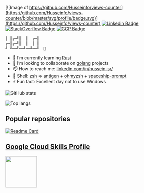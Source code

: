 [![Image of https://github.com/Husseinfo/views-counter](https://github.com/Husseinfo/views-counter/blob/master/svg/profile/badge.svg)](https://github.com/Husseinfo/views-counter)
[![Linkedin Badge](https://img.shields.io/badge/-ＬＩＮＫＥＤＩＮ-blue?style=flat-square&logo=Linkedin&logoColor=white)](https://www.linkedin.com/in/hussein-sr/)
[![StackOverflow Badge](https://img.shields.io/badge/-StackOverflow-393939?style=flat-square&logo=StackOverflow&logoColor=orange)](https://stackoverflow.com/users/4311839/husseinfo)
[![GCP Badge](https://img.shields.io/badge/-Google%20Cloud-ddd?style=flat-square&logo=googlecloud&logoColor=red)](https://www.cloudskillsboost.google/public_profiles/3306b2ec-3b64-4b05-9980-2c5aef8829be)



```
║ ║╔═╝║  ║  ╔═║  
╔═║╔═╝║  ║  ║ ║  
╝ ╝══╝══╝══╝══╝  👋
```

- 🌱 I’m currently learning [Rust](https://github.com/rust-lang/rust)
- 👯 I’m looking to collaborate on [golang](https://github.com/golang/go/) projects
- 📫 How to reach me: [linkedin.com/in/hussein-sr/](https://www.linkedin.com/in/hussein-sr/)
- 🐚 Shell: [zsh](https://github.com/zsh-users/zsh) => [antigen](https://github.com/zsh-users/antigen) + [ohmyzsh](https://github.com/ohmyzsh/ohmyzsh) + [spaceship-prompt](https://github.com/spaceship-prompt/spaceship-prompt)
- ⚡ Fun fact: Excellent day not to use Windows


![GitHub stats](https://github-readme-stats.vercel.app/api?username=husseinfo&show_icons=true&theme=aura_dark)

![Top langs](https://github-readme-stats.vercel.app/api/top-langs/?username=husseinfo&show_icons=true&theme=aura_dark&hide=css,html,javascript,less,objective-c,ruby,starlark)

## Popular repositories

[![Readme Card](https://github-readme-stats.vercel.app/api/pin/?username=husseinfo&repo=tracker&theme=aura_dark&show_owner=true)](https://github.com/husseinfo/tracker)

## [Google Cloud Skills Profile](https://www.cloudskillsboost.google/public_profiles/3306b2ec-3b64-4b05-9980-2c5aef8829be)

<a href="https://www.cloudskillsboost.google/public_profiles/3306b2ec-3b64-4b05-9980-2c5aef8829be/badges/124558">
<img src="https://cdn.qwiklabs.com/3cUZzotUhC3sWESWmiP9mofbB%2BcZrrX5NiKJEGZBS%2B4%3D" width="100" height="100"/></a>
